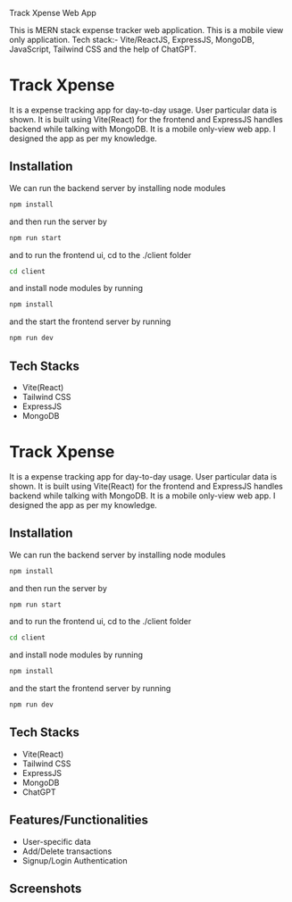 Track Xpense Web App

This is MERN stack expense tracker web application. This is a mobile view only application.
Tech stack:- Vite/ReactJS, ExpressJS, MongoDB, JavaScript, Tailwind CSS and the help of ChatGPT.

# Track Xpense

It is a expense tracking app for day-to-day usage. User particular data is shown. It is built using Vite(React) for the frontend and ExpressJS handles backend while talking with MongoDB. It is a mobile only-view web app. I designed the app as per my knowledge.

## Installation

We can run the backend server by installing node modules

```bash
npm install
```

and then run the server by

```bash
npm run start
```

and to run the frontend ui, cd to the ./client folder

```bash
cd client
```

and install node modules by running

```bash
npm install
```

and the start the frontend server by running

```bash
npm run dev
```

## Tech Stacks

- Vite(React)
- Tailwind CSS
- ExpressJS
- MongoDB

# Track Xpense

It is a expense tracking app for day-to-day usage. User particular data is shown. It is built using Vite(React) for the frontend and ExpressJS handles backend while talking with MongoDB. It is a mobile only-view web app. I designed the app as per my knowledge.

## Installation

We can run the backend server by installing node modules

```bash
npm install
```

and then run the server by

```bash
npm run start
```

and to run the frontend ui, cd to the ./client folder

```bash
cd client
```

and install node modules by running

```bash
npm install
```

and the start the frontend server by running

```bash
npm run dev
```

## Tech Stacks

- Vite(React)
- Tailwind CSS
- ExpressJS
- MongoDB
- ChatGPT

## Features/Functionalities

- User-specific data
- Add/Delete transactions
- Signup/Login Authentication

## Screenshots
